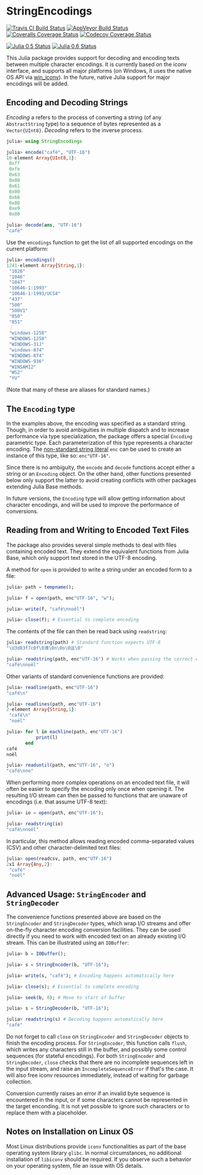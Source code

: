 # StringEncodings

[![Travis CI Build Status](https://travis-ci.org/nalimilan/StringEncodings.jl.svg?branch=master)](https://travis-ci.org/nalimilan/StringEncodings.jl)
[![AppVeyor Build Status](https://ci.appveyor.com/api/projects/status/3gslhfg91isldnvq?svg=true)](https://ci.appveyor.com/project/nalimilan/stringencodings-jl)
[![Coveralls Coverage Status](https://coveralls.io/repos/nalimilan/StringEncodings.jl/badge.svg?branch=master&service=github)](https://coveralls.io/github/nalimilan/StringEncodings.jl?branch=master)
[![Codecov Coverage Status](http://codecov.io/github/nalimilan/StringEncodings.jl/coverage.svg?branch=master)](http://codecov.io/github/nalimilan/StringEncodings.jl?branch=master)

[![Julia 0.5 Status](http://pkg.julialang.org/badges/StringEncodings_0.5.svg)](http://pkg.julialang.org/?pkg=StringEncodings&ver=0.5)
[![Julia 0.6 Status](http://pkg.julialang.org/badges/StringEncodings_0.6.svg)](http://pkg.julialang.org/?pkg=StringEncodings&ver=0.6)

This Julia package provides support for decoding and encoding texts between multiple character encodings. It is currently based on the iconv interface, and supports all major platforms (on Windows, it uses the native OS API via [win_iconv](https://github.com/win-iconv/win-iconv/)). In the future, native Julia support for major encodings will be added.

## Encoding and Decoding Strings
*Encoding* a refers to the process of converting a string (of any `AbstractString` type) to a sequence of bytes represented as a `Vector{UInt8}`. *Decoding* refers to the inverse process.

```julia
julia> using StringEncodings

julia> encode("café", "UTF-16")
10-element Array{UInt8,1}:
 0xff
 0xfe
 0x63
 0x00
 0x61
 0x00
 0x66
 0x00
 0xe9
 0x00

julia> decode(ans, "UTF-16")
"café"
```

Use the `encodings` function to get the list of all supported encodings on the current platform:
```julia
julia> encodings()
1241-element Array{String,1}:
 "1026"             
 "1046"             
 "1047"             
 "10646-1:1993"     
 "10646-1:1993/UCS4"
 "437"              
 "500"              
 "500V1"            
 "850"              
 "851"              
 ⋮                  
 "windows-1258"     
 "WINDOWS-1258"     
 "WINDOWS-31J"      
 "windows-874"      
 "WINDOWS-874"      
 "WINDOWS-936"      
 "WINSAMI2"         
 "WS2"              
 "YU"               
```

(Note that many of these are aliases for standard names.)

## The `Encoding` type
In the examples above, the encoding was specified as a standard string. Though, in order to avoid ambiguities in multiple dispatch and to increase performance via type specialization, the package offers a special `Encoding` parametric type. Each parameterization of this type represents a character encoding. The [non-standard string literal](http://docs.julialang.org/en/stable/manual/strings/#man-non-standard-string-literals) `enc` can be used to create an instance of this type, like so: `enc"UTF-16"`.

Since there is no ambiguity, the `encode` and `decode` functions accept either a string or an `Encoding` object. On the other hand, other functions presented below only support the latter to avoid creating conflicts with other packages extending Julia Base methods.

In future versions, the `Encoding` type will allow getting information about character encodings, and will be used to improve the performance of conversions.

## Reading from and Writing to Encoded Text Files
The package also provides several simple methods to deal with files containing encoded text. They extend the equivalent functions from Julia Base, which only support text stored in the UTF-8 encoding.

A method for `open` is provided to write a string under an encoded form to a file:
```julia
julia> path = tempname();

julia> f = open(path, enc"UTF-16", "w");

julia> write(f, "café\nnoël")

julia> close(f); # Essential to complete encoding
```

The contents of the file can then be read back using `readstring`:
```julia
julia> readstring(path) # Standard function expects UTF-8
"\U3d83f7c0f\0澊\0n\0o\0迬\0"

julia> readstring(path, enc"UTF-16") # Works when passing the correct encoding
"café\nnoël"
```

Other variants of standard convenience functions are provided:
```julia
julia> readline(path, enc"UTF-16")
"café\n"

julia> readlines(path, enc"UTF-16")
2-element Array{String,1}:
 "café\n"
 "noël"  

julia> for l in eachline(path, enc"UTF-16")
           print(l)
       end
café
noël

julia> readuntil(path, enc"UTF-16", "o")
"café\nno"
```

When performing more complex operations on an encoded text file, it will often be easier to specify the encoding only once when opening it. The resulting I/O stream can then be passed to functions that are unaware of encodings (i.e. that assume UTF-8 text):
```julia
julia> io = open(path, enc"UTF-16");

julia> readstring(io)
"café\nnoël"
```

In particular, this method allows reading encoded comma-separated values (CSV) and other character-delimited text files:
```julia
julia> open(readcsv, path, enc"UTF-16")
2x1 Array{Any,2}:
 "café"
 "noël"
```

## Advanced Usage: `StringEncoder` and `StringDecoder`
The convenience functions presented above are based on the `StringEncoder` and `StringDecoder` types, which wrap I/O streams and offer on-the-fly character encoding conversion facilities. They can be used directly if you need to work with encoded text on an already existing I/O stream. This can be illustrated using an `IOBuffer`:
```julia
julia> b = IOBuffer();

julia> s = StringEncoder(b, "UTF-16");

julia> write(s, "café"); # Encoding happens automatically here

julia> close(s); # Essential to complete encoding

julia> seek(b, 0); # Move to start of buffer

julia> s = StringDecoder(b, "UTF-16");

julia> readstring(s) # Decoding happens automatically here
"café"
```

Do not forget to call `close` on `StringEncoder` and `StringDecoder` objects to finish the encoding process. For `StringEncoder`, this function calls `flush`, which writes any characters still in the buffer, and possibly some control sequences (for stateful encodings). For both `StringEncoder` and `StringDecoder`, `close` checks that there are no incomplete sequences left in the input stream, and raise an `IncompleteSequenceError` if that's the case. It will also free iconv resources immediately, instead of waiting for garbage collection.

Conversion currently raises an error if an invalid byte sequence is encountered in the input, or if some characters cannot be represented in the target enconding. It is not yet possible to ignore such characters or to replace them with a placeholder.

## Notes on Installation on Linux OS

Most Linux distributions provide `iconv` functionalities as part of the base operating system library `glibc`. In normal circumstances, no additional installation of `libiconv` should be required. If you observe such a behavior on your operating system, file an issue with OS details.
